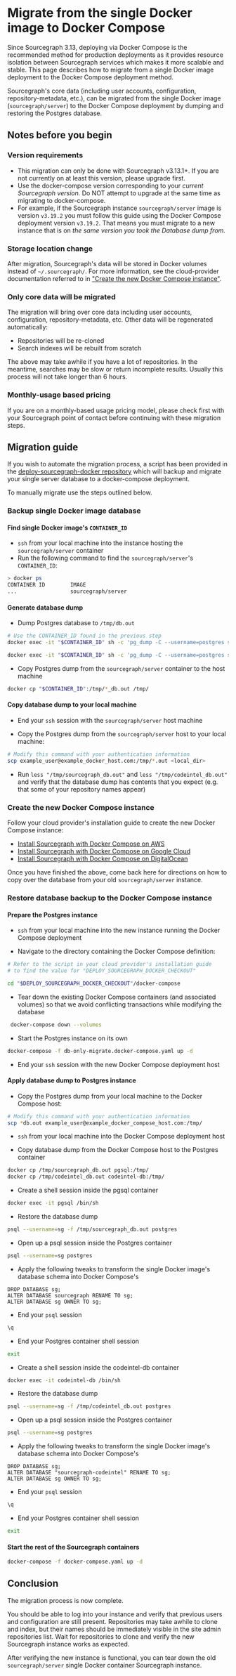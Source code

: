 # Migrate from the single Docker image to Docker Compose

Since Sourcegraph 3.13, deploying via Docker Compose is the recommended method for production deployments as it provides resource isolation between Sourcegraph services which makes it more scalable and stable. This page describes how to migrate from a single Docker image deployment to the Docker Compose deployment method.

Sourcegraph's core data (including user accounts, configuration, repository-metadata, etc.), can be migrated from the single Docker image (`sourcegraph/server`) to the Docker Compose deployment by dumping and restoring the Postgres database.

## Notes before you begin

### Version requirements

* This migration can only be done with Sourcegraph v3.13.1+. If you are not currently on at least this version, please upgrade first.
* Use the docker-compose version corresponding to your _current Sourcegraph version._ Do NOT attempt to upgrade at the same time as migrating to docker-compose. 
* For example, if the Sourcegraph instance `sourcegraph/server` image is version `v3.19.2` you must follow this guide using the Docker Compose deployment version `v3.19.2`. That means you must migrate to a new instance that is on _the same version you took the Database dump from._

### Storage location change

After migration, Sourcegraph's data will be stored in Docker volumes instead of `~/.sourcegraph/`. For more information, see the cloud-provider documentation referred to in ["Create the new Docker Compose instance"](#create-the-new-docker-compose-instance).

### Only core data will be migrated

The migration will bring over core data including user accounts, configuration, repository-metadata, etc. Other data will be regenerated automatically:

* Repositories will be re-cloned
* Search indexes will be rebuilt from scratch

The above may take awhile if you have a lot of repositories. In the meantime, searches may be slow or return incomplete results. Usually this process will not take longer than 6 hours.

### Monthly-usage based pricing

If you are on a monthly-based usage pricing model, please check first with your Sourcegraph point of contact before continuing with these migration steps.

## Migration guide

If you wish to automate the migration process, a script has been provided in the [deploy-sourcegraph-docker repository](https://github.com/sourcegraph/deploy-sourcegraph-docker/blob/master/tools/migrate.sh) which will backup and migrate your single server database to a docker-compose deployment. 

To manually migrate use the steps outlined below. 

### Backup single Docker image database

#### Find single Docker image's `CONTAINER_ID`

* `ssh` from your local machine into the instance hosting the `sourcegraph/server` container
* Run the following command to find the `sourcegraph/server`'s `CONTAINER_ID`:
  
```bash
> docker ps
CONTAINER ID        IMAGE
...                 sourcegraph/server
```

#### Generate database dump

* Dump Postgres database to `/tmp/db.out`

```bash
# Use the CONTAINER_ID found in the previous step
docker exec -it "$CONTAINER_ID" sh -c 'pg_dump -C --username=postgres sourcegraph' > /tmp/sourcegraph_db.out

docker exec -it "$CONTAINER_ID" sh -c 'pg_dump -C --username=postgres sourcegraph-codeintel' > /tmp/codeintel_db.out
```

* Copy Postgres dump from the `sourcegraph/server` container to the host machine

```bash
docker cp "$CONTAINER_ID":/tmp/*_db.out /tmp/
```

#### Copy database dump to your local machine

* End your `ssh` session with the `sourcegraph/server` host machine

* Copy the Postgres dump from the `sourcegraph/server` host to your local machine:

```bash
# Modify this command with your authentication information
scp example_user@example_docker_host.com:/tmp/*.out <local_dir>
```

* Run `less "/tmp/sourcegraph_db.out"` and `less "/tmp/codeintel_db.out"` and verify that the database dump has contents that you expect (e.g. that some of your repository names appear)

### Create the new Docker Compose instance

Follow your cloud provider's installation guide to create the new Docker Compose instance:

* [Install Sourcegraph with Docker Compose on AWS](../../install/docker-compose/aws.md)
* [Install Sourcegraph with Docker Compose on Google Cloud](../../install/docker-compose/google_cloud.md)
* [Install Sourcegraph with Docker Compose on DigitalOcean](../../install/docker-compose/digitalocean.md)

Once you have finished the above, come back here for directions on how to copy over the database from your old `sourcegraph/server` instance.

### Restore database backup to the Docker Compose instance

#### Prepare the Postgres instance

* `ssh` from your local machine into the new instance running the Docker Compose deployment

* Navigate to the directory containing the Docker Compose definition:

```bash
# Refer to the script in your cloud provider's installation guide
# to find the value for "DEPLOY_SOURCEGRAPH_DOCKER_CHECKOUT"

cd "$DEPLOY_SOURCEGRAPH_DOCKER_CHECKOUT"/docker-compose
```

* Tear down the existing Docker Compose containers (and associated volumes) so that we avoid conflicting transactions while modifying the database

```bash
 docker-compose down --volumes
```

* Start the Postgres instance on its own

```bash
docker-compose -f db-only-migrate.docker-compose.yaml up -d
```

* End your `ssh` session with the new Docker Compose deployment host

#### Apply database dump to Postgres instance

* Copy the Postgres dump from your local machine to the Docker Compose host:

```bash
# Modify this command with your authentication information
scp *db.out example_user@example_docker_compose_host.com:/tmp/
```

* `ssh` from your local machine into the Docker Compose deployment host

* Copy database dump from the Docker Compose host to the Postgres container

```bash
docker cp /tmp/sourcegraph_db.out pgsql:/tmp/
docker cp /tmp/codeintel_db.out codeintel-db:/tmp/
```

* Create a shell session inside the pgsql container

```bash
docker exec -it pgsql /bin/sh
```

* Restore the database dump

```bash
psql --username=sg -f /tmp/sourcegraph_db.out postgres
```

* Open up a psql session inside the Postgres container

```bash
psql --username=sg postgres
```

* Apply the following tweaks to transform the single Docker image's database schema into Docker Compose's

```postgres
DROP DATABASE sg;
ALTER DATABASE sourcegraph RENAME TO sg;
ALTER DATABASE sg OWNER TO sg;
```

* End your `psql` session

```bash
\q
```

* End your Postgres container shell session

```bash
exit
```

* Create a shell session inside the codeintel-db container

```bash
docker exec -it codeintel-db /bin/sh
```

* Restore the database dump

```bash
psql --username=sg -f /tmp/codeintel_db.out postgres
```

* Open up a psql session inside the Postgres container

```bash
psql --username=sg postgres
```

* Apply the following tweaks to transform the single Docker image's database schema into Docker Compose's

```postgres
DROP DATABASE sg;
ALTER DATABASE "sourcegraph-codeintel" RENAME TO sg;
ALTER DATABASE sg OWNER TO sg;
```

* End your `psql` session

```bash
\q
```

* End your Postgres container shell session

```bash
exit
```

#### Start the rest of the Sourcegraph containers

```bash
docker-compose -f docker-compose.yaml up -d
```

## Conclusion

The migration process is now complete.

You should be able to log into your instance and verify that previous users and configuration are still present. Repositories may take awhile to clone and index, but their names should be immediately visible in the site admin repositories list. Wait for repositories to clone and verify the new Sourcegraph instance works as expected.

After verifying the new instance is functional, you can tear down the old `sourcegraph/server` single Docker container Sourcegraph instance.

